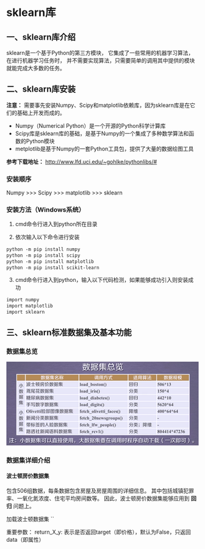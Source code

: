 # sklearn库

## 一、sklearn库介绍

sklearn是一个基于Python的第三方模块，
它集成了一些常用的机器学习算法，在进行机器学习任务时，
并不需要实现算法，只需要简单的调用其中提供的模块就能完成大多数的任务。

## 二、sklearn库安装

**注意：** 需要事先安装Numpy、Scipy和matplotlib依赖库，因为sklearn库是在它们的基础上开发而成的。
* Numpy（Numerical Python）是一个开源的Python科学计算库
* Scipy库是sklearn库的基础，是基于Numpy的一个集成了多种数学算法和函数的Python模块
* metplotlib是基于Numpy的一套Python工具包，提供了大量的数据绘图工具

**参考下载地址：** http://www.lfd.uci.edu/~gohlke/pythonlibs/#

### 安装顺序
Numpy >>> Scipy >>> matplotlib >>> sklearn

### 安装方法（Windows系统）

1. cmd命令行进入到python所在目录

2. 依次输入以下命令进行安装

```
python -m pip install numpy
python -m pip install scipy
python -m pip install matplotlib
python -m pip install scikit-learn
```

3. cmd命令行进入到python，输入以下代码检测，如果能够成功引入则安装成功

```
import numpy
import matplotlib
import sklearn
```

## 三、sklearn标准数据集及基本功能

### 数据集总览
![overview of datasets](Images/datasets_overview.png)

### 数据集详细介绍

#### 波士顿房价数据集
包含506组数据，每条数据包含房屋及房屋周围的详细信息。
其中包括城镇犯罪率、一氧化氮浓度、住宅平均房间数等。
因此，波士顿房价数据集能够应用到 **回归** 问题上。

加载波士顿数据集 ``

重要参数：
return_X_y: 表示是否返回target（即价格），默认为False，只返回data（即属性）

